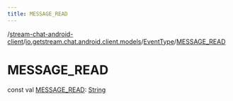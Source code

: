 ```yaml
---
title: MESSAGE_READ
---
```

/[stream-chat-android-client](../../index.md)/[io.getstream.chat.android.client.models](../index.md)/[EventType](index.md)/[MESSAGE_READ](MESSAGE_READ.md)  
  
  
  
# MESSAGE_READ  
const val [MESSAGE_READ](MESSAGE_READ.md): [String](https://kotlinlang.org/api/latest/jvm/stdlib/kotlin/-string/index.html)
